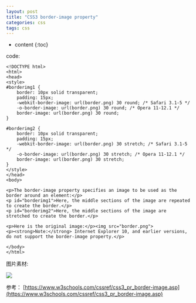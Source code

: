 ```yaml
---
layout: post
title: "CSS3 border-image property"
categories: css
tags: css
---
```


* content
{:toc}

code:

```
<!DOCTYPE html>
<html>
<head>
<style> 
#borderimg1 { 
    border: 10px solid transparent;
    padding: 15px;
    -webkit-border-image: url(border.png) 30 round; /* Safari 3.1-5 */
    -o-border-image: url(border.png) 30 round; /* Opera 11-12.1 */
    border-image: url(border.png) 30 round;
}

#borderimg2 { 
    border: 10px solid transparent;
    padding: 15px;
    -webkit-border-image: url(border.png) 30 stretch; /* Safari 3.1-5 */
    -o-border-image: url(border.png) 30 stretch; /* Opera 11-12.1 */
    border-image: url(border.png) 30 stretch;
}
</style>
</head>
<body>

<p>The border-image property specifies an image to be used as the border around an element:</p>
<p id="borderimg1">Here, the middle sections of the image are repeated to create the border.</p>
<p id="borderimg2">Here, the middle sections of the image are stretched to create the border.</p>

<p>Here is the original image:</p><img src="border.png">
<p><strong>Note:</strong> Internet Explorer 10, and earlier versions, do not support the border-image property.</p>

</body>
</html>

```

图片素材:

![](https://blog.kyle.net.cn/css-border.png)


参考：
[https://www.w3schools.com/cssref/css3_pr_border-image.asp](https://www.w3schools.com/cssref/css3_pr_border-image.asp)
